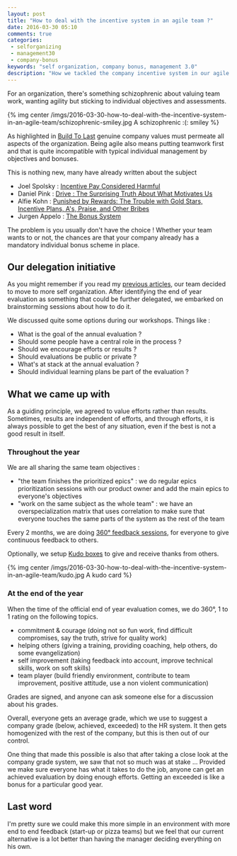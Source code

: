 ```yaml
---
layout: post
title: "How to deal with the incentive system in an agile team ?"
date: 2016-03-30 05:10
comments: true
categories:
 - selforganizing
 - management30
 - company-bonus
keywords: "self organization, company bonus, management 3.0"
description: "How we tackled the company incentive system in our agile team"
---
```

For an organization, there's something schizophrenic about valuing team work, wanting agility but sticking to individual objectives and assessments.

{% img center /imgs/2016-03-30-how-to-deal-with-the-incentive-system-in-an-agile-team/schizophrenic-smiley.jpg A schizophrenic :(: smiley %}

As highlighted in [Build To Last](http://www.amazon.com/Built-Last-Successful-Visionary-Essentials/dp/0060516402/ref=sr_1_1?ie=UTF8&qid=1459922545&sr=8-1&keywords=build+to+last) genuine company values must permeate all aspects of the organization. Being agile also means putting teamwork first and that is quite incompatible with typical individual management by objectives and bonuses.

This is nothing new, many have already written about the subject

* Joel Spolsky : [Incentive Pay Considered Harmful](http://www.joelonsoftware.com/articles/fog0000000070.html)
* Daniel Pink : [Drive : The Surprising Truth About What Motivates Us](http://www.amazon.com/Drive-Surprising-Truth-About-Motivates/dp/1594484805/ref=sr_1_1?ie=UTF8&qid=1459665370&sr=8-1&keywords=drive+daniel+pink)
* Alfie Kohn : [Punished by Rewards: The Trouble with Gold Stars, Incentive Plans, A's, Praise, and Other Bribes](http://www.amazon.com/Punished-Rewards-Trouble-Incentive-Praise/dp/0618001816/ref=sr_1_1?ie=UTF8&qid=1459665424&sr=8-1&keywords=punished+by+rewards)
* Jurgen Appelo : [The Bonus System](http://noop.nl/2013/01/the-bonus-system.html)

The problem is you usually don't have the choice ! Whether your team wants to or not, the chances are that your company already has a mandatory individual bonus scheme in place.

## Our delegation initiative

As you might remember if you read my [previous articles](/stop-feeling-like-a-kid-everytime-you-ask-a-day-off/), our team decided to move to more self organization. After identifying the end of year evaluation as something that could be further delegated, we embarked on brainstorming sessions about how to do it.

We discussed quite some options during our workshops. Things like :

* What is the goal of the annual evaluation ?
* Should some people have a central role in the process ?
* Should we encourage efforts or results ?
* Should evaluations be public or private ?
* What's at stack at the annual evaluation ?
* Should individual learning plans be part of the evaluation ?

## What we came up with

As a guiding principle, we agreed to value efforts rather than results. Sometimes, results are independent of efforts, and through efforts, it is always possible to get the best of any situation, even if the best is not a good result in itself.

### Throughout the year

We are all sharing the same team objectives :

* "the team finishes the prioritized epics" : we do regular epics prioritization sessions with our product owner and add the main epics to everyone's objectives
* "work on the same subject as the whole team" : we have an overspecialization matrix that uses correlation to make sure that everyone touches the same parts of the system as the rest of the team

Every 2 months, we are doing [360° feedback sessions](/feedback-on-360-degrees-feedback-session/), for everyone to give continuous feedback to others.

Optionally, we setup [Kudo boxes](https://management30.com/product/workouts/intrinsic-motivation/kudo-box/) to give and receive thanks from others.

{% img center /imgs/2016-03-30-how-to-deal-with-the-incentive-system-in-an-agile-team/kudo.jpg A kudo card %}

### At the end of the year

When the time of the official end of year evaluation comes, we do 360°, 1 to 1 rating on the following topics.

   * commitment & courage (doing not so fun work, find difficult compromises, say the truth, strive for quality work)
   * helping others (giving a training, providing coaching, help others, do some evangelization)
   * self improvement (taking feedback into account, improve technical skills, work on soft skills)
   * team player (build friendly environment, contribute to team improvement, positive attitude, use a non violent communication)

Grades are signed, and anyone can ask someone else for a discussion about his grades.

Overall, everyone gets an average grade, which we use to suggest a company grade (below, achieved, exceeded) to the HR system. It then gets homogenized with the rest of the company, but this is then out of our control.

One thing that made this possible is also that after taking a close look at the company grade system, we saw that not so much was at stake ... Provided we make sure everyone has what it takes to do the job, anyone can get an achieved evaluation by doing enough efforts. Getting an exceeded is like a bonus for a particular good year.

## Last word

I'm pretty sure we could make this more simple in an environment with more end to end feedback (start-up or pizza teams) but we feel that our current alternative is a lot better than having the manager deciding everything on his own.
